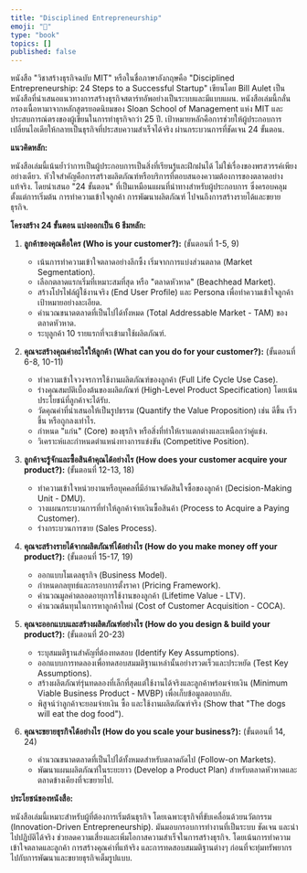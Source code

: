 ```yaml
---
title: "Disciplined Entrepreneurship"
emoji: "💬"
type: "book"
topics: []
published: false
---
```


หนังสือ "วิชาสร้างธุรกิจฉบับ MIT" หรือในชื่อภาษาอังกฤษคือ "Disciplined Entrepreneurship: 24 Steps to a Successful Startup" เขียนโดย Bill Aulet เป็นหนังสือที่นำเสนอแนวทางการสร้างธุรกิจสตาร์ทอัพอย่างเป็นระบบและมีแบบแผน. หนังสือเล่มนี้กลั่นกรองเนื้อหามาจากหลักสูตรยอดนิยมของ Sloan School of Management แห่ง MIT และประสบการณ์ตรงของผู้เขียนในการทำธุรกิจกว่า 25 ปี. เป้าหมายหลักคือการช่วยให้ผู้ประกอบการเปลี่ยนไอเดียให้กลายเป็นธุรกิจที่ประสบความสำเร็จได้จริง ผ่านกระบวนการที่ชัดเจน 24 ขั้นตอน.

**แนวคิดหลัก:**

หนังสือเล่มนี้เน้นย้ำว่าการเป็นผู้ประกอบการเป็นสิ่งที่เรียนรู้และฝึกฝนได้ ไม่ใช่เรื่องของพรสวรรค์เพียงอย่างเดียว. หัวใจสำคัญคือการสร้างผลิตภัณฑ์หรือบริการที่ตอบสนองความต้องการของตลาดอย่างแท้จริง. โดยนำเสนอ "24 ขั้นตอน" ที่เป็นเหมือนแผนที่นำทางสำหรับผู้ประกอบการ ซึ่งครอบคลุมตั้งแต่การเริ่มต้น การทำความเข้าใจลูกค้า การพัฒนาผลิตภัณฑ์ ไปจนถึงการสร้างรายได้และขยายธุรกิจ.

**โครงสร้าง 24 ขั้นตอน แบ่งออกเป็น 6 ธีมหลัก:**

1.  **ลูกค้าของคุณคือใคร (Who is your customer?):** (ขั้นตอนที่ 1-5, 9)
    *   เน้นการทำความเข้าใจตลาดอย่างลึกซึ้ง เริ่มจากการแบ่งส่วนตลาด (Market Segmentation).
    *   เลือกตลาดแรกเริ่มที่เหมาะสมที่สุด หรือ "ตลาดหัวหาด" (Beachhead Market).
    *   สร้างโปรไฟล์ผู้ใช้งานจริง (End User Profile) และ Persona เพื่อทำความเข้าใจลูกค้าเป้าหมายอย่างละเอียด.
    *   คำนวณขนาดตลาดที่เป็นไปได้ทั้งหมด (Total Addressable Market - TAM) ของตลาดหัวหาด.
    *   ระบุลูกค้า 10 รายแรกที่จะเข้ามาใช้ผลิตภัณฑ์.

2.  **คุณจะสร้างคุณค่าอะไรให้ลูกค้า (What can you do for your customer?):** (ขั้นตอนที่ 6-8, 10-11)
    *   ทำความเข้าใจวงจรการใช้งานผลิตภัณฑ์ของลูกค้า (Full Life Cycle Use Case).
    *   ร่างคุณสมบัติเบื้องต้นของผลิตภัณฑ์ (High-Level Product Specification) โดยเน้นประโยชน์ที่ลูกค้าจะได้รับ.
    *   วัดคุณค่าที่นำเสนอให้เป็นรูปธรรม (Quantify the Value Proposition) เช่น ดีขึ้น เร็วขึ้น หรือถูกลงเท่าไร.
    *   กำหนด "แก่น" (Core) ของธุรกิจ หรือสิ่งที่ทำให้เราแตกต่างและเหนือกว่าคู่แข่ง.
    *   วิเคราะห์และกำหนดตำแหน่งทางการแข่งขัน (Competitive Position).

3.  **ลูกค้าจะรู้จักและซื้อสินค้าคุณได้อย่างไร (How does your customer acquire your product?):** (ขั้นตอนที่ 12-13, 18)
    *   ทำความเข้าใจหน่วยงานหรือบุคคลที่มีอำนาจตัดสินใจซื้อของลูกค้า (Decision-Making Unit - DMU).
    *   วางแผนกระบวนการที่ทำให้ลูกค้าจ่ายเงินซื้อสินค้า (Process to Acquire a Paying Customer).
    *   ร่างกระบวนการขาย (Sales Process).

4.  **คุณจะสร้างรายได้จากผลิตภัณฑ์ได้อย่างไร (How do you make money off your product?):** (ขั้นตอนที่ 15-17, 19)
    *   ออกแบบโมเดลธุรกิจ (Business Model).
    *   กำหนดกลยุทธ์และกรอบการตั้งราคา (Pricing Framework).
    *   คำนวณมูลค่าตลอดอายุการใช้งานของลูกค้า (Lifetime Value - LTV).
    *   คำนวณต้นทุนในการหาลูกค้าใหม่ (Cost of Customer Acquisition - COCA).

5.  **คุณจะออกแบบและสร้างผลิตภัณฑ์อย่างไร (How do you design & build your product?):** (ขั้นตอนที่ 20-23)
    *   ระบุสมมติฐานสำคัญที่ต้องทดสอบ (Identify Key Assumptions).
    *   ออกแบบการทดลองเพื่อทดสอบสมมติฐานเหล่านั้นอย่างรวดเร็วและประหยัด (Test Key Assumptions).
    *   สร้างผลิตภัณฑ์รุ่นทดลองที่เล็กที่สุดแต่ใช้งานได้จริงและลูกค้าพร้อมจ่ายเงิน (Minimum Viable Business Product - MVBP) เพื่อเก็บข้อมูลตอบกลับ.
    *   พิสูจน์ว่าลูกค้าจะยอมจ่ายเงิน ซื้อ และใช้งานผลิตภัณฑ์จริง (Show that "The dogs will eat the dog food").

6.  **คุณจะขยายธุรกิจได้อย่างไร (How do you scale your business?):** (ขั้นตอนที่ 14, 24)
    *   คำนวณขนาดตลาดที่เป็นไปได้ทั้งหมดสำหรับตลาดถัดไป (Follow-on Markets).
    *   พัฒนาแผนผลิตภัณฑ์ในระยะยาว (Develop a Product Plan) สำหรับตลาดหัวหาดและตลาดข้างเคียงที่จะขยายไป.

**ประโยชน์ของหนังสือ:**

หนังสือเล่มนี้เหมาะสำหรับผู้ที่ต้องการเริ่มต้นธุรกิจ โดยเฉพาะธุรกิจที่ขับเคลื่อนด้วยนวัตกรรม (Innovation-Driven Entrepreneurship). มันมอบกรอบการทำงานที่เป็นระบบ ชัดเจน และนำไปปฏิบัติได้จริง ช่วยลดความเสี่ยงและเพิ่มโอกาสความสำเร็จในการสร้างธุรกิจ. โดยเน้นการทำความเข้าใจตลาดและลูกค้า การสร้างคุณค่าที่แท้จริง และการทดสอบสมมติฐานต่างๆ ก่อนที่จะทุ่มทรัพยากรไปกับการพัฒนาและขยายธุรกิจเต็มรูปแบบ.